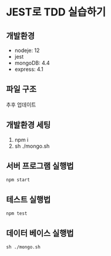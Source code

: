# JEST로 TDD 실습하기

## 개발환경
- nodeje: 12
- jest
- mongoDB: 4.4
- express: 4.1

## 파일 구조
추후 업데이트

## 개발환경 세팅
1. npm i
2. sh ./mongo.sh

## 서버 프로그램 실행법
```
npm start
```

## 테스트 실행법
```
npm test
```

## 데이터 베이스 실행법
```
sh ./mongo.sh
```
